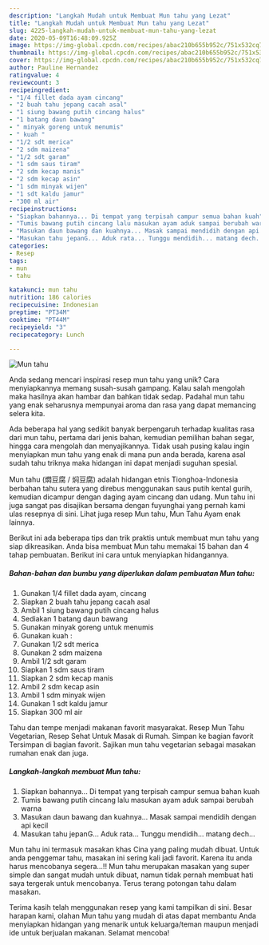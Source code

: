 ```yaml
---
description: "Langkah Mudah untuk Membuat Mun tahu yang Lezat"
title: "Langkah Mudah untuk Membuat Mun tahu yang Lezat"
slug: 4225-langkah-mudah-untuk-membuat-mun-tahu-yang-lezat
date: 2020-05-09T16:48:09.925Z
image: https://img-global.cpcdn.com/recipes/abac210b655b952c/751x532cq70/mun-tahu-foto-resep-utama.jpg
thumbnail: https://img-global.cpcdn.com/recipes/abac210b655b952c/751x532cq70/mun-tahu-foto-resep-utama.jpg
cover: https://img-global.cpcdn.com/recipes/abac210b655b952c/751x532cq70/mun-tahu-foto-resep-utama.jpg
author: Pauline Hernandez
ratingvalue: 4
reviewcount: 3
recipeingredient:
- "1/4 fillet dada ayam cincang"
- "2 buah tahu jepang cacah asal"
- "1 siung bawang putih cincang halus"
- "1 batang daun bawang"
- " minyak goreng untuk menumis"
- " kuah "
- "1/2 sdt merica"
- "2 sdm maizena"
- "1/2 sdt garam"
- "1 sdm saus tiram"
- "2 sdm kecap manis"
- "2 sdm kecap asin"
- "1 sdm minyak wijen"
- "1 sdt kaldu jamur"
- "300 ml air"
recipeinstructions:
- "Siapkan bahannya... Di tempat yang terpisah campur semua bahan kuah"
- "Tumis bawang putih cincang lalu masukan ayam aduk sampai berubah warna"
- "Masukan daun bawang dan kuahnya... Masak sampai mendidih dengan api kecil"
- "Masukan tahu jepanG... Aduk rata... Tunggu mendidih... matang dech..."
categories:
- Resep
tags:
- mun
- tahu

katakunci: mun tahu 
nutrition: 186 calories
recipecuisine: Indonesian
preptime: "PT34M"
cooktime: "PT44M"
recipeyield: "3"
recipecategory: Lunch

---
```



![Mun tahu](https://img-global.cpcdn.com/recipes/abac210b655b952c/751x532cq70/mun-tahu-foto-resep-utama.jpg)

Anda sedang mencari inspirasi resep mun tahu yang unik? Cara menyiapkannya memang susah-susah gampang. Kalau salah mengolah maka hasilnya akan hambar dan bahkan tidak sedap. Padahal mun tahu yang enak seharusnya mempunyai aroma dan rasa yang dapat memancing selera kita.

Ada beberapa hal yang sedikit banyak berpengaruh terhadap kualitas rasa dari mun tahu, pertama dari jenis bahan, kemudian pemilihan bahan segar, hingga cara mengolah dan menyajikannya. Tidak usah pusing kalau ingin menyiapkan mun tahu yang enak di mana pun anda berada, karena asal sudah tahu triknya maka hidangan ini dapat menjadi suguhan spesial.

Mun tahu (燜豆腐 / 焖豆腐) adalah hidangan etnis Tionghoa-Indonesia berbahan tahu sutera yang direbus menggunakan saus putih kental gurih, kemudian dicampur dengan daging ayam cincang dan udang. Mun tahu ini juga sangat pas disajikan bersama dengan fuyunghai yang pernah kami ulas resepnya di sini. Lihat juga resep Mun tahu, Mun Tahu Ayam enak lainnya.


Berikut ini ada beberapa tips dan trik praktis untuk membuat mun tahu yang siap dikreasikan. Anda bisa membuat Mun tahu memakai 15 bahan dan 4 tahap pembuatan. Berikut ini cara untuk menyiapkan hidangannya.

<!--inarticleads1-->

##### Bahan-bahan dan bumbu yang diperlukan dalam pembuatan Mun tahu:

1. Gunakan 1/4 fillet dada ayam, cincang
1. Siapkan 2 buah tahu jepang cacah asal
1. Ambil 1 siung bawang putih cincang halus
1. Sediakan 1 batang daun bawang
1. Gunakan  minyak goreng untuk menumis
1. Gunakan  kuah :
1. Gunakan 1/2 sdt merica
1. Gunakan 2 sdm maizena
1. Ambil 1/2 sdt garam
1. Siapkan 1 sdm saus tiram
1. Siapkan 2 sdm kecap manis
1. Ambil 2 sdm kecap asin
1. Ambil 1 sdm minyak wijen
1. Gunakan 1 sdt kaldu jamur
1. Siapkan 300 ml air


Tahu dan tempe menjadi makanan favorit masyarakat. Resep Mun Tahu Vegetarian, Resep Sehat Untuk Masak di Rumah. Simpan ke bagian favorit Tersimpan di bagian favorit. Sajikan mun tahu vegetarian sebagai masakan rumahan enak dan juga. 

<!--inarticleads2-->

##### Langkah-langkah membuat Mun tahu:

1. Siapkan bahannya... Di tempat yang terpisah campur semua bahan kuah
1. Tumis bawang putih cincang lalu masukan ayam aduk sampai berubah warna
1. Masukan daun bawang dan kuahnya... Masak sampai mendidih dengan api kecil
1. Masukan tahu jepanG... Aduk rata... Tunggu mendidih... matang dech...


Mun tahu ini termasuk masakan khas Cina yang paling mudah dibuat. Untuk anda penggemar tahu, masakan ini sering kali jadi favorit. Karena itu anda harus mencobanya segera…!! Mun tahu merupakan masakan yang super simple dan sangat mudah untuk dibuat, namun tidak pernah membuat hati saya tergerak untuk mencobanya. Terus terang potongan tahu dalam masakan. 

Terima kasih telah menggunakan resep yang kami tampilkan di sini. Besar harapan kami, olahan Mun tahu yang mudah di atas dapat membantu Anda menyiapkan hidangan yang menarik untuk keluarga/teman maupun menjadi ide untuk berjualan makanan. Selamat mencoba!
